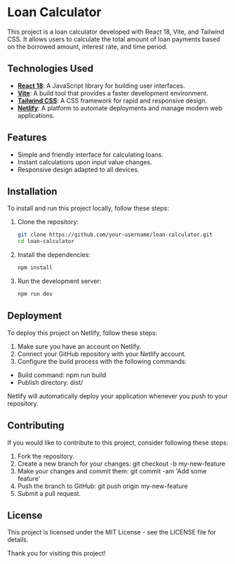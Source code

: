 # Loan Calculator

This project is a loan calculator developed with React 18, Vite, and Tailwind CSS. It allows users to calculate the total amount of loan payments based on the borrowed amount, interest rate, and time period.

## Technologies Used

- **[React 18](https://reactjs.org/)**: A JavaScript library for building user interfaces.
- **[Vite](https://vitejs.dev/)**: A build tool that provides a faster development environment.
- **[Tailwind CSS](https://tailwindcss.com/)**: A CSS framework for rapid and responsive design.
- **[Netlify](https://www.netlify.com/)**: A platform to automate deployments and manage modern web applications.

## Features

- Simple and friendly interface for calculating loans.
- Instant calculations upon input value changes.
- Responsive design adapted to all devices.

## Installation

To install and run this project locally, follow these steps:

1. Clone the repository:
   ```bash
   git clone https://github.com/your-username/loan-calculator.git
   cd loan-calculator
   ```
2. Install the dependencies:
   ```bash
   npm install
   ```
3. Run the development server:
   ```bash
   npm run dev
   ```
## Deployment
To deploy this project on Netlify, follow these steps:

1. Make sure you have an account on Netlify.
2. Connect your GitHub repository with your Netlify account.
3. Configure the build process with the following commands:
- Build command: npm run build
- Publish directory: dist/

Netlify will automatically deploy your application whenever you push to your repository.

## Contributing
If you would like to contribute to this project, consider following these steps:

1. Fork the repository.
2. Create a new branch for your changes: git checkout -b my-new-feature
3. Make your changes and commit them: git commit -am 'Add some feature'
4. Push the branch to GitHub: git push origin my-new-feature
5. Submit a pull request.

## License
This project is licensed under the MIT License - see the LICENSE file for details.

Thank you for visiting this project!
